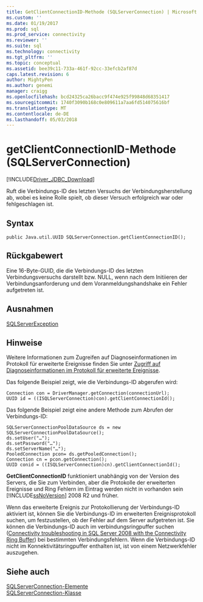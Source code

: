 ```yaml
---
title: GetClientConnectionID-Methode (SQLServerConnection) | Microsoft Docs
ms.custom: ''
ms.date: 01/19/2017
ms.prod: sql
ms.prod_service: connectivity
ms.reviewer: ''
ms.suite: sql
ms.technology: connectivity
ms.tgt_pltfrm: ''
ms.topic: conceptual
ms.assetid: bee39c11-733a-461f-92cc-33efcb2af87d
caps.latest.revision: 6
author: MightyPen
ms.author: genemi
manager: craigg
ms.openlocfilehash: bcd24325ca26bacc9f474e925f99848d68351417
ms.sourcegitcommit: 1740f3090b168c0e809611a7aa6fd514075616bf
ms.translationtype: MT
ms.contentlocale: de-DE
ms.lasthandoff: 05/03/2018
---
```

# <a name="getclientconnectionid-method-sqlserverconnection"></a>getClientConnectionID-Methode (SQLServerConnection)
[!INCLUDE[Driver_JDBC_Download](../../../includes/driver_jdbc_download.md)]

  Ruft die Verbindungs-ID des letzten Versuchs der Verbindungsherstellung ab, wobei es keine Rolle spielt, ob dieser Versuch erfolgreich war oder fehlgeschlagen ist.  
  
## <a name="syntax"></a>Syntax  
  
``` 
public Java.util.UUID SQLServerConnection.getClientConnectionID();  
```  
  
## <a name="return-value"></a>Rückgabewert  
 Eine 16-Byte-GUID, die die Verbindungs-ID des letzten Verbindungsversuchs darstellt bzw. NULL, wenn nach dem Initiieren der Verbindungsanforderung und dem Voranmeldungshandshake ein Fehler aufgetreten ist.  
  
## <a name="exceptions"></a>Ausnahmen  
 [SQLServerException](../../../connect/jdbc/reference/sqlserverexception-class.md)  
  
## <a name="remarks"></a>Hinweise  
 Weitere Informationen zum Zugreifen auf Diagnoseinformationen im Protokoll für erweiterte Ereignisse finden Sie unter [Zugriff auf Diagnoseinformationen im Protokoll für erweiterte Ereignisse](../../../connect/jdbc/accessing-diagnostic-information-in-the-extended-events-log.md).  
  
 Das folgende Beispiel zeigt, wie die Verbindungs-ID abgerufen wird:  
  
```  
Connection con = DriverManager.getConnection(connectionUrl);  
UUID id = ((ISQLServerConnection)con).getClientConnectionId();  
```  
  
 Das folgende Beispiel zeigt eine andere Methode zum Abrufen der Verbindungs-ID:  
  
```  
SQLServerConnectionPoolDataSource ds = new SQLServerConnectionPoolDataSource();  
ds.setUser("…");  
ds.setPassword("…");  
ds.setServerName("…");  
PooledConnection pcon= ds.getPooledConnection();  
Connection cn = pcon.getConnection();  
UUID conid = ((ISQLServerConnection)cn).getClientConnectionId();  
```  
  
 **GetClientConnectionID** funktioniert unabhängig von der Version des Servers, die Sie zum Verbinden, aber die Protokolle der erweiterten Ereignisse und Ring Fehlern im Eintrag werden nicht in vorhanden sein [!INCLUDE[ssNoVersion](../../../includes/ssnoversion_md.md)] 2008 R2 und früher.  
  
 Wenn das erweiterte Ereignis zur Protokollierung der Verbindungs-ID aktiviert ist, können Sie die Verbindungs-ID im erweiterten Ereignisprotokoll suchen, um festzustellen, ob der Fehler auf dem Server aufgetreten ist. Sie können die Verbindungs-ID auch im verbindungsringpuffer suchen ([Connectivity troubleshooting in SQL Server 2008 with the Connectivity Ring Buffer](http://go.microsoft.com/fwlink/?LinkId=207752)) bei bestimmten Verbindungsfehlern. Wenn die Verbindungs-ID nicht im Konnektivitätsringpuffer enthalten ist, ist von einem Netzwerkfehler auszugehen.  
  
## <a name="see-also"></a>Siehe auch  
 [SQLServerConnection-Elemente](../../../connect/jdbc/reference/sqlserverconnection-members.md)   
 [SQLServerConnection-Klasse](../../../connect/jdbc/reference/sqlserverconnection-class.md)  
  
  
